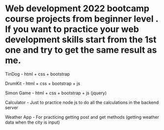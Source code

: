 # Web development 2022 bootcamp course projects from beginner level . If you want to practice your web development skills start from the 1st one and try to get the same result as me.

TinDog - html + css + bootstrap

DrumKit - html + css + bootstrap + js 

Simon Game - html + css + bootstrap + js (jquery)

Calculator - Just to practice node js to do all the calculations in the backend server

Weather App - For practicing getting post and get methods (getting weather data when the city is input)
